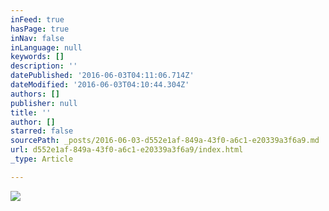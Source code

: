 ```yaml
---
inFeed: true
hasPage: true
inNav: false
inLanguage: null
keywords: []
description: ''
datePublished: '2016-06-03T04:11:06.714Z'
dateModified: '2016-06-03T04:10:44.304Z'
authors: []
publisher: null
title: ''
author: []
starred: false
sourcePath: _posts/2016-06-03-d552e1af-849a-43f0-a6c1-e20339a3f6a9.md
url: d552e1af-849a-43f0-a6c1-e20339a3f6a9/index.html
_type: Article

---
```

![](https://the-grid-user-content.s3-us-west-2.amazonaws.com/5c7c655b-931d-4387-a2ee-fd2cfaaecdf8.jpg)